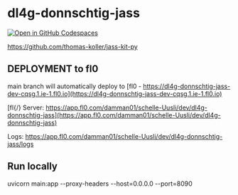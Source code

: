 # dl4g-donnschtig-jass

[![Open in GitHub Codespaces](https://github.com/codespaces/badge.svg)](https://codespaces.new/damman01/dl4g-donnschtig-jass)

https://github.com/thomas-koller/jass-kit-py

## DEPLOYMENT to fl0

main branch will automatically deploy to [fl0 - https://dl4g-donnschtig-jass-dev-cqsg.1.ie-1.fl0.io](https://dl4g-donnschtig-jass-dev-cqsg.1.ie-1.fl0.io)

[fl{/} Server:  https://app.fl0.com/damman01/schelle-Uusli/dev/dl4g-donnschtig-jass](https://app.fl0.com/damman01/schelle-Uusli/dev/dl4g-donnschtig-jass)

Logs: https://app.fl0.com/damman01/schelle-Uusli/dev/dl4g-donnschtig-jass/logs

## Run locally

uvicorn main:app --proxy-headers --host=0.0.0.0 --port=8090
